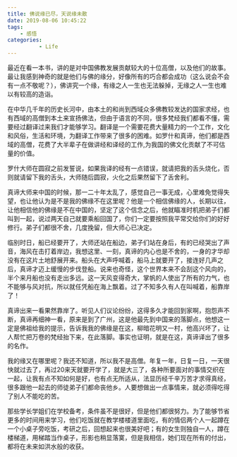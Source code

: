 ```yaml
---
title: 佛说缘已尽，天说缘未散
date: 2019-08-06 10:45:22
tags: 
    - 感悟
categories: 
          - Life
---
```

最近在看一本书，讲的是对中国佛教发展贡献较大的十位高僧，以及他们的故事。最让我感到神奇的就是他们与佛的缘分，好像所有的巧合都会成功（这么说会不会有一点不敬呢？），佛讲究一个缘，有缘之人一生也无法躲掉，无缘之人一生也难以有较高的造诣。<!--more-->

在中华几千年的历史长河中，由本土的和尚到西域众多佛教较发达的国家求经，也有西域的高僧到本土来宣扬佛法，但由于语言的不同，很多梵经我们都看不懂，需要经过翻译过来我们才能够学习。翻译是一个需要花费大量精力的一个工作，文化和风俗，生活和环境，为翻译工作带来了很多的困难。如罗什和真谛，他们都是西域的高僧，花费了大半辈子在做讲经和译经的工作,为我国的佛文化贡献了不可估量的价值。

罗什大师在圆寂之前发誓说，如果我译的经有一点错误，就请把我的舌头烧化，否则就请留下我的舌头，大师随后圆寂，火化之后果然留下了舌舍利。

真谛大师来中国的时候，那一二十年太乱了，感觉自己一事无成，心里难免觉得失望，也让他认为是不是我的佛缘不在这里呢？他是一个相信佛缘的人，长期以往，让他相信他的佛缘是不在中国的，坚定了这个信念之后，他就瞄准时机把弟子们都叫到一起，说过两天自己就要乘船回国了，你们一定要按照我平常交给你们的好好修行。弟子们都很不舍，几度挽留，但大师心已决定。

临别时日，船已经要开了，大师还站在船边，弟子们站在身后，有的已经哭出了声音，海风在击打着岸边，我想这里、一刻，真谛的内心也是不舍的，一身的才华却没有在这片土地舒展开来。船头在大声呼喊着，船马上就要开了，接连好几声之后，真谛才迈上缓慢的步伐登船。说来也奇怪，这个世界本来不会刮这个风向的，半个来月船也没有走出多远。这一天风变得奇大，掌帆的人使出了所有的力气，也不能够与风对抗，所以就任凭船在海上飘着。过了不知多久有人在叫喊着，船靠岸了！

真谛出来一看果然靠岸了。听见人们议论纷纷，这得多久才能回到家啊，抱怨声不断，真谛再细神一看，原来是到了广州，这是他最先到中国来的落脚点，他想这一定是佛祖给我的提示，告诉我我的佛缘是在这，柳暗花明又一村，他高兴坏了，让人帮忙把万卷的梵经抬下来，在此落脚。事实也证明，就是在这，真谛译出了很多的名作。

我的缘又在哪里呢？我还不知道，所以我不是高僧。年复一年，日复一日，一天很快就过去了，再过20来天就要开学了，就是大三了，各种所要面对的事情交织在一起，让我有点不知如何是好，也有点无所适从，法显历经千辛万苦才求得真经，很多跟他一起去的师徒弟子们都命丧他乡。人要想做出一点事情来，就必须得吃得了别人不能吃的苦。

那些学长学姐们在学校备考，条件虽不是很好，但是他们都很努力。为了能够节省更多的时间用来学习，他们吃饭就在教学楼楼道里面吃，有的情侣两个人一起蹲在一个小桌子旁吃饭，考研之后，回想起来也很美好吧；有的女生则独自一人，蹲在楼梯道，用梯踏当作桌子，形影也稍显落寞，但是我相信，她们现在所有的付出，都将在未来如洪水般的收获。

